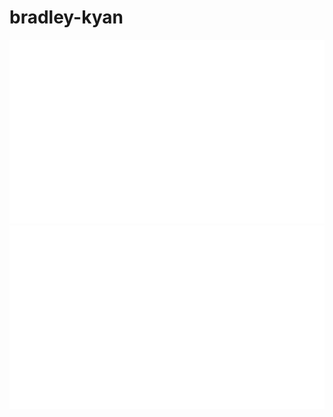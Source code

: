 # bradley-kyan
![](https://github.com/bradley-kyan/github-stats/blob/master/generated/overview.svg)
![](https://github.com/bradley-kyan/github-stats/blob/master/generated/languages.svg)
